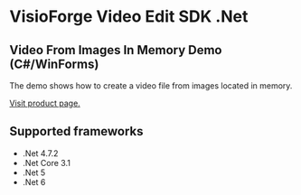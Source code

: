 ﻿# VisioForge Video Edit SDK .Net

## Video From Images In Memory Demo (C#/WinForms)

The demo shows how to create a video file from images located in memory.

[Visit product page.](https://www.visioforge.com/video-edit-sdk-net)

## Supported frameworks

* .Net 4.7.2
* .Net Core 3.1
* .Net 5
* .Net 6